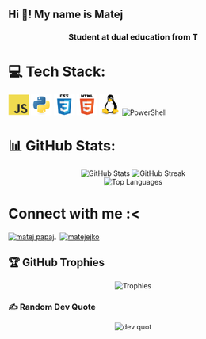 <h2 align="left">Hi 👋! My name is Matej</h2>
<h3 align="center">Student at dual education from T</h3>

###

# 💻 Tech Stack:

<p><img src="https://raw.githubusercontent.com/devicons/devicon/master/icons/javascript/javascript-original.svg" alt="javascript" width="42" height="42" />
<img src="https://raw.githubusercontent.com/devicons/devicon/master/icons/python/python-original.svg" alt="python" width="42" height="42" />
<img src="https://raw.githubusercontent.com/devicons/devicon/master/icons/css3/css3-original-wordmark.svg" alt="css3" width="42" height="42" />
<img src="https://raw.githubusercontent.com/devicons/devicon/master/icons/html5/html5-original-wordmark.svg" alt="html5" width="42" height="42" />
<img src="https://raw.githubusercontent.com/devicons/devicon/master/icons/linux/linux-original.svg" alt="linux" width="42" height="42" />
<img src="https://img.shields.io/badge/PowerShell-%235391FE.svg?style=for-the-badge&logo=powershell&logoColor=white" alt="PowerShell" width="100" height="42" /></p>

# 📊 GitHub Stats:

<div align="center">
    <img width: auto; max-height: 100px; src="https://github-readme-stats.vercel.app/api?username=matejejko&theme=monokai&hide_border=false&include_all_commits=true&count_private=false" alt="GitHub Stats">
    <img width: auto; max-height: 100px; src="https://github-readme-streak-stats.herokuapp.com/?user=matejejko&theme=monokai&hide_border=false" alt="GitHub Streak">
</div>
<div align="center">
  <img width: auto; max-height: 100px; src="https://github-readme-stats.vercel.app/api/top-langs/?username=matejejko&theme=monokai&hide_border=false&include_all_commits=true&count_private=false&layout=compact" alt="Top Languages">
</div>

# Connect with me :<
<p align="left">
  <a href="https://sk.linkedin.com/in/matej-p-a2abb72b2?trk=people-guest_people_search-card&original_referer=https%3A%2F%2Fwww.linkedin.com%2F" target="blank">
    <img align="center" src="https://raw.githubusercontent.com/rahuldkjain/github-profile-readme-generator/master/src/images/icons/Social/linked-in-alt.svg" alt="matej papaj" height="42" width="42"/>
  </a>
  &nbsp;
  <a href="https://instagram.com/matejejko" target="blank">
    <img align="center" src="https://raw.githubusercontent.com/rahuldkjain/github-profile-readme-generator/master/src/images/icons/Social/instagram.svg" alt="matejejko" height="42" width="42" />
  </a>
</p>

## 🏆 GitHub Trophies
<div align="center">
  <img width: auto; max-height: 150px; src="https://github-profile-trophy.vercel.app/?username=matejejko&theme=monokai&no-frame=false&no-bg=true&margin-w=4" alt="Trophies">
</div>

### ✍️ Random Dev Quote
<div align="center">
  <img width: auto; max-height: 150px; src="https://quotes-github-readme.vercel.app/api?type=horizontal&theme=tokyonight" alt="dev quot">
</div>

###

